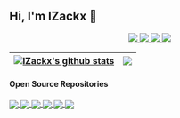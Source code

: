 ## Hi, I'm lZackx 👋

<p align="center">
  <a href="https://github.com/lzackx">
    <img src="https://badges.pufler.dev/visits/lzackx/lzackx?style=flat-square&color=black&logo=github">
  </a>
  <a href="https://github.com/lzackx">
    <img src="https://badges.pufler.dev/years/lzackx?style=flat-square&color=black&logo=github">
  </a>
  <a href="https://github.com/lzackx?tab=repositories">
    <img src="https://badges.pufler.dev/repos/lzackx?style=flat-square&color=black&logo=github">
  </a>
  <a href="https://github.com/lzackx">
    <img src="https://badges.pufler.dev/commits/monthly/lzackx?style=flat-square&color=black&logo=github">
  </a>
</p>

| <a href="https://github.com/lzackx/github-readme-stats"><img align="center" src="https://github-readme-stats.vercel.app/api?username=lzackx&show_icons=true&include_all_commits=true&theme=github_dark&hide_border=true&count_private=true" alt="lZackx's github stats" /></a> | <a href="https://github.com/lzackx/github-readme-stats"><img align="center" src="https://github-readme-stats.vercel.app/api/top-langs/?username=lzackx&layout=compact&theme=github_dark" /></a> |
| ------------- | ------------- |

#### Open Source Repositories

<a href="https://github.com/lzackx/lzackx.github.io">
  <img align="center" src="https://github-readme-stats.vercel.app/api/pin/?username=lzackx&repo=lzackx.github.io&theme=github_dark" />
</a>
<a href="https://github.com/lzackx/Zouter">
  <img align="center" src="https://github-readme-stats.vercel.app/api/pin/?username=lzackx&repo=Zouter&theme=github_dark" />
</a>
<a href="https://github.com/lzackx/Zequest">
  <img align="center" src="https://github-readme-stats.vercel.app/api/pin/?username=lzackx&repo=Zequest&theme=github_dark" />
</a>
<a href="https://github.com/lzackx/Zopup">
  <img align="center" src="https://github-readme-stats.vercel.app/api/pin/?username=lzackx&repo=Zopup&theme=github_dark" />
</a>
<a href="https://github.com/lzackx/Zodifier">
  <img align="center" src="https://github-readme-stats.vercel.app/api/pin/?username=lzackx&repo=Zodifier&theme=github_dark" />
</a>
<a href="https://github.com/lzackx/Zoo">
  <img align="center" src="https://github-readme-stats.vercel.app/api/pin/?username=lzackx&repo=Zoo&theme=github_dark" />
</a>
